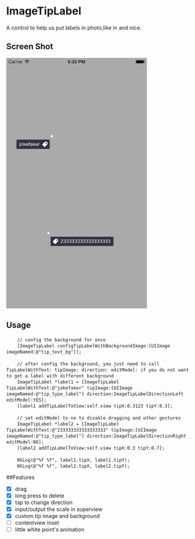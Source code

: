 # ImageTipLabel
A control to help us put labels in photo,like in and nice.

## Screen Shot
![Screen Shot](./ScreenShot.png)

## Usage

```
    // config the background for once
    [ImageTipLabel configTipLabelWithBackgroundImage:[UIImage imageNamed:@"tip_text_bg"]];
    
    // after config the background, you just need to call TipLabelWithText: tipImage: direction: editModel: if you do not want to get a label with different background
    ImageTipLabel *label1 = [ImageTipLabel TipLabelWithText:@"jokefaker" tipImage:[UIImage imageNamed:@"tip_type_label"] direction:ImageTipLabelDirectionLeft editModel:YES];
    [label1 addTipLabelToView:self.view tipX:0.3123 tipY:0.3];
    
    // set editModel to no to disable dragging and other gestures
    ImageTipLabel *label2 = [ImageTipLabel TipLabelWithText:@"233333333333333333" tipImage:[UIImage imageNamed:@"tip_type_label"] direction:ImageTipLabelDirectionRight editModel:NO];
    [label2 addTipLabelToView:self.view tipX:0.3 tipY:0.7];
    
    NSLog(@"%f %f", label1.tipX, label1.tipY);
    NSLog(@"%f %f", label2.tipX, label2.tipY);
```

##Features

- [x] drag
- [x] long press to delete
- [x] tap to change direction
- [x] input/output the scale in superview 
- [x] custom tip image and background
- [ ] contentview inset
- [ ] little white point's animation